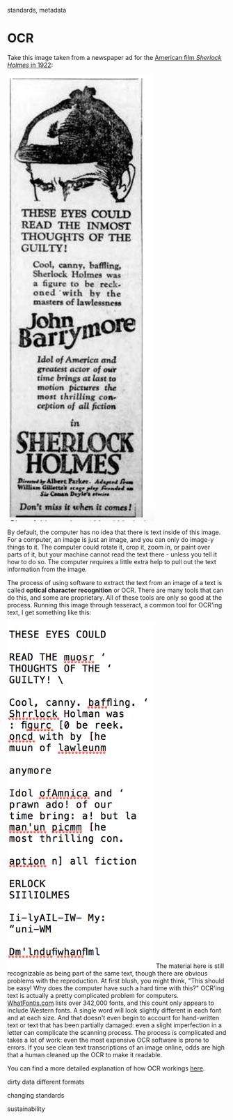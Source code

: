 standards, metadata

# OCR

Take this image taken from a newspaper ad for the [American film *Sherlock Holmes* in 1922](https://commons.wikimedia.org/wiki/File:Sherlock_Holmes_(1922)_-_6.jpg):

![sherlock holmes article clipping](/assets/holmes.png)

By default, the computer has no idea that there is text inside of this image. For a computer, an image is just an image, and you can only do image-y things to it. The computer could rotate it, crop it, zoom in, or paint over parts of it, but your machine cannot read the text there - unless you tell it how to do so. The computer requires a little extra help to pull out the text information from the image.

The process of using software to extract the text from an image of a text is called **optical character recognition** or OCR. There are many tools that can do this, and some are proprietary. All of these tools are only so good at the process. Running this image through tesseract, a common tool for OCR'ing text, I get something like this:

![ocr'd sherlock holmes text](/assets/holmes_ocr_text.png)
The material here is still recognizable as being part of the same text, though there are obvious problems with the reproduction. At first blush, you might think, "This should be easy! Why does the computer have such a hard time with this?" OCR'ing text is actually a pretty complicated problem for computers. [WhatFontis.com](https://www.whatfontis.com) lists over 342,000 fonts, and this count only appears to include Western fonts. A single word will look slightly different in each font and at each size. And that doesn't even begin to account for hand-written text or text that has been partially damaged: even a slight imperfection in a letter can complicate the scanning process. The process is complicated and takes a lot of work: even the most expensive OCR software is prone to errors. If you see clean text transcriptions of an image online, odds are high that a human cleaned up the OCR to make it readable. 

You can find a more detailed explanation of how OCR workings [here](http://www.explainthatstuff.com/how-ocr-works.html). 



dirty data
different formats

changing standards

sustainability